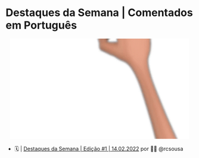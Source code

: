 # Destaques da Semana | Comentados em Português

<p align="center"><img src="/images/Destaques.gif")</p>

* :spiral_calendar: | [Destaques da Semana | Edição #1 | 14.02.2022](Destaques#1-14.02.2022.md) por :man_technologist: @rcsousa
